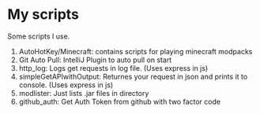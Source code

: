 # My scripts
Some scripts I use.

1. AutoHotKey/Minecraft: contains scripts for playing minecraft modpacks
2. Git Auto Pull: IntelliJ Plugin to auto pull on start
3. http_log: Logs get requests in log file. (Uses express in js)
4. simpleGetAPIwithOutput: Returnes your request in json and prints it to console. (Uses express in js)
5. modlister: Just lists .jar files in directory
6. github_auth: Get Auth Token from github with two factor code
